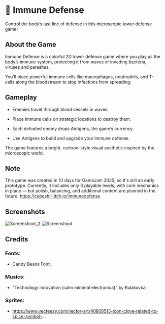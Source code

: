 # 🧬 Immune Defense
Control the body’s last line of defense in this microscopic tower defense game!
## About the Game

Immune Defense is a colorful 2D tower defense game where you play as the body’s immune system, protecting it from waves of invading bacteria, viruses and parasites.

You’ll place powerful immune cells like macrophages, neutrophils, and T-cells along the bloodstream to stop infections from spreading.
## Gameplay

- Enemies travel through blood vessels in waves.

- Place immune cells on strategic locations to destroy them.

- Each defeated enemy drops Antigens, the game’s currency.

- Use Antigens to build and upgrade your immune defense. 

The game features a bright, cartoon-style visual aesthetic inspired by the microscopic world.
## Note

This game was created in 10 days for GameJam 2025, so it's still an early prototype.
Currently, it includes only 3 playable levels, with core mechanics in place — but polish, balancing, and additional content are planned in the future.
https://cepeshiii.itch.io/immunedefense

## Screenshots
![Screenshoot_2](https://github.com/user-attachments/assets/ddf28ddd-40bb-477a-a9fc-b2a237a7d9a0)
![Screenshoot](https://github.com/user-attachments/assets/bfeb7250-4120-44d5-8e13-f6ad834b002a)

## Credits
### Fonts:

- Candy Beans Font;

### Musics:

- "Technology Innovation (calm minimal electronica)" by Kulakovka;

### Sprites:

- https://www.vecteezy.com/vector-art/40809513-icon-clove-related-to-spice-symbol-...
